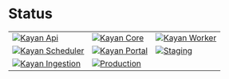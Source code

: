 # Status

|   | | |
| ------------- | ------------- | ------------- |
| [![Kayan Api](https://github.com/kayansolution/kayan-api/actions/workflows/build.yml/badge.svg)](https://github.com/kayansolution/kayan-api/actions/workflows/build.yml) | [![Kayan Core](https://github.com/kayansolution/kayan-core/actions/workflows/build.yml/badge.svg)](https://github.com/kayansolution/kayan-core/actions/workflows/build.yml) | [![Kayan Worker](https://github.com/kayansolution/kayan-worker/actions/workflows/build.yml/badge.svg)](https://github.com/kayansolution/kayan-worker/actions/workflows/build.yml)
| [![Kayan Scheduler](https://github.com/kayansolution/kayan-scheduler/actions/workflows/build.yml/badge.svg)](https://github.com/kayansolution/kayan-scheduler/actions/workflows/build.yml) | [![Kayan Portal](https://github.com/kayansolution/kayan-portal/actions/workflows/build.yml/badge.svg)](https://github.com/kayansolution/kayan-portal/actions/workflows/build.yml) | [![Staging](https://github.com/kayansolution/kayan-devops/actions/workflows/staging.yml/badge.svg)](https://github.com/kayansolution/kayan-devops/actions/workflows/staging.yml)
| [![Kayan Ingestion](https://github.com/kayansolution/kayan-ingestion/actions/workflows/build.yml/badge.svg)](https://github.com/kayansolution/kayan-ingestion/actions/workflows/build.yml) | [![Production](https://github.com/kayansolution/kayan-devops/actions/workflows/production.yml/badge.svg)](https://github.com/kayansolution/kayan-devops/actions/workflows/production.yml) |
